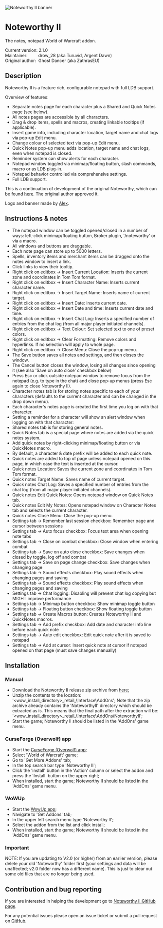 ![Noteworthy II banner](https://raw.githubusercontent.com/28/NoteworthyII/master/doc/img/Banner.jpg)

# Noteworthy II

The notes, notepad World of Warcraft addon.

Current version:&nbsp;2.1.0  
Maintainer:&nbsp;&nbsp;&nbsp;&nbsp;&nbsp;&nbsp;&nbsp;&nbsp;&nbsp;drow_28 (aka Turuvid, Argent Dawn)  
Original author:&nbsp;&nbsp;Ghost Dancer (aka ZathrasEU)

## Description

Noteworthy II is a feature rich, configurable notepad with full LDB support.

Overview of features:

* Separate notes page for each character plus a Shared and Quick Notes page (see below).
* All notes pages are accessible by all characters.
* Drag & drop items, spells and macros, creating linkable tooltips (if applicable).
* Insert game info, including character location, target name and chat logs via pop-up Edit menu.
* Change colour of selected text via pop-up Edit menu.
* Quick Notes pop-up menu adds location, target name and chat logs, even when notepad is closed.
* Reminder system can show alerts for each character.
* Notepad window toggled via minimap/floating button, slash commands, macro or as LDB plug-in.
* Notepad behavior controlled via comprehensive settings.
* Full LDB support.

This is a continuation of development of the original Noteworthy, which can be found [here](https://www.curseforge.com/wow/addons/noteworthy).
The original author approved it.

Logo and banner made by [Alex](mailto:aleksandar.micic028@gmail.com).

## Instructions & notes

* The notepad window can be toggled opened/closed in a number of ways: left-click minimap/floating button, Broker plugin, '/noteworthy' or via a macro.
* All windows and buttons are draggable.
* Each note page can store up to 5000 letters.
* Spells, inventory items and merchant items can be dragged onto the notes window to insert a link.
* Click links to view their tooltip.
* Right click on editbox -&gt; Insert Current Location: Inserts the current zone and coordinates in Tom Tom format.
* Right click on editbox -&gt; Insert Character Name: Inserts current character name.
* Right click on editbox -&gt; Insert Target Name: Inserts name of current target.
* Right click on editbox -&gt; Insert Date: Inserts current date.
* Right click on editbox -&gt; Insert Date and time: Inserts current date and time.
* Right click on editbox -&gt; Insert Chat Log: Inserts a specified number of entries from the chat log (from all major player initiated channels).
* Right click on editbox -&gt; Text Colour: Set selected text to one of preset colors.
* Right click on editbox -&gt; Clear Formatting: Remove colors and hyperlinks. If no selection will apply to whole page.
* Right click on editbox -&gt; Close Menu: Close the pop-up menu.
* The Save button saves all notes and settings, and then closes the window.
* The Cancel button closes the window, losing all changes since opening it (see also 'Save on auto close' checkbox below)
* Press Esc or click outside notepad window to remove focus from the notepad (e.g. to type in the chat) and close pop-up menus (press Esc again to close Noteworthy II).
* Character notes tab is for storing notes specific to each of your characters (defaults to the current character and can be changed in the drop down menu).
* Each character's notes page is created the first time you log on with that character.
* Setting a reminder for a character will show an alert window when logging on with that character:
* Shared notes tab is for storing general notes.
* Quick Notes tab is a special page where notes are added via the quick notes system.
* Add quick notes by right-clicking minimap/floating button or via QuickNotes macro.
* By default, a character & date prefix will be added to each quick note.
* Quick notes are added to top of page unless notepad opened on this page, in which case the text is inserted at the cursor.
* Quick notes Location: Saves the current zone and coordinates in Tom Tom format.
* Quick notes Target Name: Saves name of current target.
* Quick notes Chat Log: Saves a specified number of entries from the chat log (from all major player initiated channels).
* Quick notes Edit Quick Notes: Opens notepad window on Quick Notes tab.
* Quick notes Edit My Notes: Opens notepad window on Character Notes tab and selects the current character.
* Quick notes Close Menu: Close the pop-up menu.
* Settings tab -&gt; Remember last session checkbox: Remember page and cursor between sessions
* Settings tab -&gt; Auto focus checkbox: Focus text area when opening note tabs
* Settings tab -&gt; Close on combat checkbox: Close window when entering combat
* Settings tab -&gt; Save on auto close checkbox: Save changes when closed by toggle, log off and combat
* Settings tab -&gt; Save on page change checkbox: Save changes when changing page
* Settings tab -&gt; Sound effects checkbox: Play sound effects when changing pages and saving
* Settings tab -&gt; Sound effects checkbox: Play sound effects when changing pages and saving
* Settings tab -&gt; Chat logging: Disabling will prevent chat log copying but MIGHT improve performance
* Settings tab -&gt; Minimap button checkbox: Show minimap toggle button
* Settings tab -&gt; Floating button checkbox: Show floating toggle button
* Settings tab -&gt; Create Macros button: Creates Noteworthy II and QuickNotes macros.
* Settings tab -&gt; Add prefix checkbox: Add date and character info line before each quick note
* Settings tab -&gt; Auto edit checkbox: Edit quick note after it is saved to notepad
* Settings tab -&gt; Add at cursor: Insert quick note at cursor if notepad opened on that page (must save changes manually)

## Installation


### Manual

* Download the Noteworthy II release zip archive from [here](https://github.com/28/NoteworthyII/releases);
* Unzip the contents to the location: '&lt;wow_install_directory&gt;\_retail_\Interface\AddOns\'; Note that the zip archive already contains the 'NoteworthyII' directory which should be extracted as is. This means that the final path after the extraction will be: '&lt;wow_install_directory&gt;\_retail_\Interface\AddOns\NoteworthyII';
* Start the game; Noteworthy II should be listed in the 'AddOns' game menu.

### CurseForge (Overwolf) app

* Start the [CurseForge (Overwolf) app](https://curseforge.overwolf.com);
* Select 'World of Warcraft' game;
* Go to 'Get More Addons' tab;
* In the top search bar type 'Noteworthy II';
* Click the 'Install' button in the 'Action' column or select the addon and press the 'Install' button on the upper right;
* When installed, start the game; Noteworthy II should be listed in the 'AddOns' game menu.

### WoWUp

* Start the [WowUp app](https://wowup.io);
* Navigate to 'Get Addons' tab;
* In the upper left search menu type 'Noteworthy II';
* Select the addon from the list and click install;
* When installed, start the game; Noteworthy II should be listed in the 'AddOns' game menu.

### Important

NOTE: If you are updating to V2.0 (or higher) from an earlier version, please
delete your old 'Noteworthy' folder first (your settings and data will be unaffected;
v2.0 folder now has a different name).
This is just to clear out some old files that are no longer being used.

## Contribution and bug reporting

If you are interested in helping the development go to [Noteworthy II GitHub page](https://github.com/28/NoteworthyII).

For any potential issues please open an issue ticket or submit a pull request on [GitHub](https://github.com/28/NoteworthyII).
